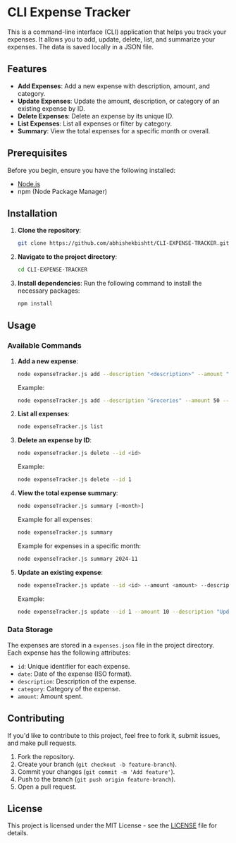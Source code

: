 
# CLI Expense Tracker

This is a command-line interface (CLI) application that helps you track your expenses. It allows you to add, update, delete, list, and summarize your expenses. The data is saved locally in a JSON file.

## Features

- **Add Expenses**: Add a new expense with description, amount, and category.
- **Update Expenses**: Update the amount, description, or category of an existing expense by ID.
- **Delete Expenses**: Delete an expense by its unique ID.
- **List Expenses**: List all expenses or filter by category.
- **Summary**: View the total expenses for a specific month or overall.

## Prerequisites

Before you begin, ensure you have the following installed:

- [Node.js](https://nodejs.org/)
- npm (Node Package Manager)

## Installation

1. **Clone the repository**:
   ```bash
   git clone https://github.com/abhishekbishtt/CLI-EXPENSE-TRACKER.git
   ```

2. **Navigate to the project directory**:
   ```bash
   cd CLI-EXPENSE-TRACKER
   ```

3. **Install dependencies**:
   Run the following command to install the necessary packages:
   ```bash
   npm install
   ```

## Usage

### Available Commands

1. **Add a new expense**:
   ```bash
   node expenseTracker.js add --description "<description>" --amount "<amount>" --category "<category>"
   ```
   Example:
   ```bash
   node expenseTracker.js add --description "Groceries" --amount 50 --category "Food"
   ```

2. **List all expenses**:
   ```bash
   node expenseTracker.js list
   ```

3. **Delete an expense by ID**:
   ```bash
   node expenseTracker.js delete --id <id>
   ```
   Example:
   ```bash
   node expenseTracker.js delete --id 1
   ```

4. **View the total expense summary**:
   ```bash
   node expenseTracker.js summary [<month>]
   ```
   Example for all expenses:
   ```bash
   node expenseTracker.js summary
   ```
   Example for expenses in a specific month:
   ```bash
   node expenseTracker.js summary 2024-11
   ```

5. **Update an existing expense**:
   ```bash
   node expenseTracker.js update --id <id> --amount <amount> --description "<description>" --category "<category>"
   ```
   Example:
   ```bash
   node expenseTracker.js update --id 1 --amount 10 --description "Updated Grocery" --category "Food"
   ```

### Data Storage

The expenses are stored in a `expenses.json` file in the project directory. Each expense has the following attributes:

- `id`: Unique identifier for each expense.
- `date`: Date of the expense (ISO format).
- `description`: Description of the expense.
- `category`: Category of the expense.
- `amount`: Amount spent.

## Contributing

If you'd like to contribute to this project, feel free to fork it, submit issues, and make pull requests.

1. Fork the repository.
2. Create your branch (`git checkout -b feature-branch`).
3. Commit your changes (`git commit -m 'Add feature'`).
4. Push to the branch (`git push origin feature-branch`).
5. Open a pull request.

## License

This project is licensed under the MIT License - see the [LICENSE](LICENSE) file for details.
